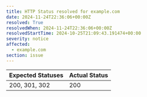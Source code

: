 ```yaml
---
title: HTTP Status resolved for example.com
date: 2024-11-24T22:36:06+00:00Z
resolved: True
resolvedWhen: 2024-11-24T22:36:06+00:00Z
resolvedStartTime: 2024-10-25T21:09:43.191474+00:00
severity: notice
affected:
  - example.com
section: issue
---
```


| Expected Statuses | Actual Status  |
|-------------------|----------------|
| 200, 301, 302 | 200 |
